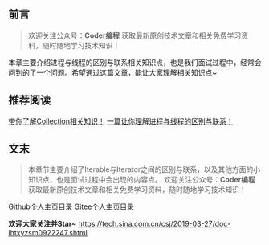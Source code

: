 ## 前言
> 欢迎关注公众号：**Coder编程**
> 获取最新原创技术文章和相关免费学习资料，随时随地学习技术知识！

本章主要介绍进程与线程的区别与联系相关知识点，也是我们面试过程中，经常会问到的了一个问题。希望通过这篇文章，能让大家理解相关知识点~



## 推荐阅读
[带你了解Collection相关知识！](03-java-base/Collection.md)
[一篇让你理解进程与线程的区别与联系！](03-java-base/ProcessAndThread.md)

## 文末

>本章节主要介绍了Iterable与Iterator之间的区别与联系，以及其他方面的小知识点，也是面试过程中会出现的内容点。
欢迎关注公众号：**Coder编程**
获取最新原创技术文章和相关免费学习资料，随时随地学习技术知识！

[Github个人主页目录](https://github.com/CoderMerlin/coder-programming)
[Gitee个人主页目录](https://gitee.com/573059382/coder-programming)

**欢迎大家关注并Star~**
https://tech.sina.com.cn/csj/2019-03-27/doc-ihtxyzsm0922247.shtml